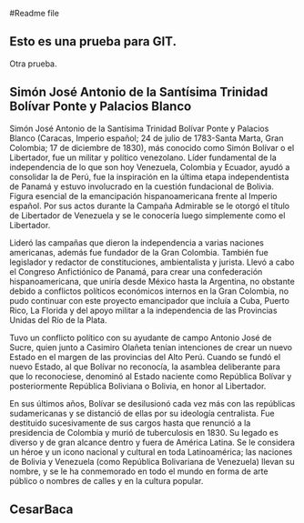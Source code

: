 #Readme file

## Esto es una prueba para GIT.
Otra prueba.

## Simón José Antonio de la Santísima Trinidad Bolívar Ponte y Palacios Blanco 

Simón José Antonio de la Santísima Trinidad Bolívar Ponte y Palacios Blanco (Caracas, Imperio español; 24 de julio de 1783​-Santa Marta, Gran Colombia; 17 de diciembre de 1830), más conocido como Simón Bolívar o el Libertador, fue un militar y político venezolano.​ Líder fundamental de la independencia de lo que son hoy Venezuela, Colombia y Ecuador, ayudó a consolidar la de Perú, fue la inspiración en la última etapa independentista de Panamá y estuvo involucrado en la cuestión fundacional de Bolivia. Figura esencial de la emancipación hispanoamericana frente al Imperio español. Por sus actos durante la Campaña Admirable se le otorgó el título de Libertador de Venezuela y se le conocería luego simplemente como el Libertador.

Lideró las campañas que dieron la independencia a varias naciones americanas, además fue fundador de la Gran Colombia. También fue legislador y redactor de constituciones, ambientalista y jurista. Llevó a cabo el Congreso Anfictiónico de Panamá, para crear una confederación hispanoamericana, que uniría desde México hasta la Argentina, no obstante debido a conflictos políticos económicos internos en la Gran Colombia, no pudo continuar con este proyecto emancipador que incluía a Cuba, Puerto Rico, La Florida y del apoyo militar a la independencia de las Provincias Unidas del Río de la Plata.

Tuvo un conflicto político con su ayudante de campo Antonio José de Sucre, quien junto a Casimiro Olañeta tenían intenciones de crear un nuevo Estado en el margen de las provincias del Alto Perú. Cuando se fundó el nuevo Estado, al que Bolívar no reconocía, la asamblea deliberante para que lo reconociese, denominó al Estado naciente como República Bolívar y posteriormente República Boliviana o Bolivia, en honor al Libertador.

En sus últimos años, Bolívar se desilusionó cada vez más con las repúblicas sudamericanas y se distanció de ellas por su ideología centralista. Fue destituido sucesivamente de sus cargos hasta que renunció a la presidencia de Colombia y murió de tuberculosis en 1830. Su legado es diverso y de gran alcance dentro y fuera de América Latina. Se le considera un héroe y un icono nacional y cultural en toda Latinoamérica; las naciones de Bolivia y Venezuela (como República Bolivariana de Venezuela) llevan su nombre, y se le ha conmemorado en todo el mundo en forma de arte público o nombres de calles y en la cultura popular.

## CesarBaca